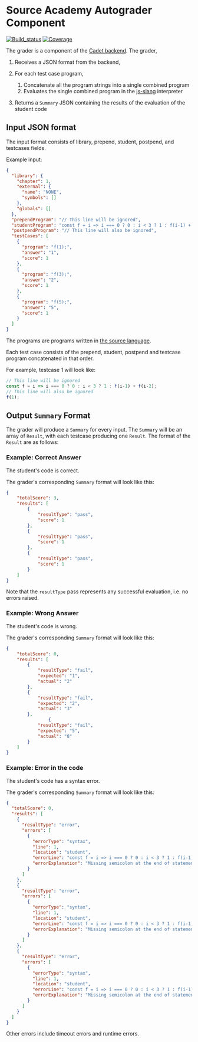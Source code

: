 # Source Academy Autograder Component

[![Build_status](https://travis-ci.org/source-academy/grader.svg?branch=master)](https://travis-ci.org/source-academy/grader)
[![Coverage](https://coveralls.io/repos/github/source-academy/grader/badge.svg?branch=master)](https://coveralls.io/github/source-academy/grader?branch=master)

The grader is a component of the [Cadet backend](https://github.com/source-academy/cadet). The grader,

1. Receives a JSON format from the backend,
2. For each test case program,

    1. Concatenate all the program strings into a single combined program
    2. Evaluates the single combined program in the [js-slang](https://github.com/source-academy/js-slang) interpreter
    
3. Returns a `Summary` JSON containing the results of the evaluation of the student code


## Input JSON format

The input format consists of library, prepend, student, postpend, and testcases fields.

Example input:
```JSON
{
  "library": {
    "chapter": 1,
    "external": {
      "name": "NONE",
      "symbols": []
    },
    "globals": []
  },
  "prependProgram": "// This line will be ignored",
  "studentProgram": "const f = i => i === 0 ? 0 : i < 3 ? 1 : f(i-1) + f(i-2);",
  "postpendProgram": "// This line will also be ignored",
  "testCases": [
    {
      "program": "f(1);",
      "answer": "1",
      "score": 1
    },
    {
      "program": "f(3);",
      "answer": "2",
      "score": 1
    },
    {
      "program": "f(5);",
      "answer": "5",
      "score": 1
    }
  ]
}
```

The programs are programs written in [the source language](https://github.com/source-academy/js-slang). 

Each test case consists of the prepend, student, postpend and testcase program concatenated in that order.

For example, testcase 1 will look like:
```javascript
// This line will be ignored
const f = i => i === 0 ? 0 : i < 3 ? 1 : f(i-1) + f(i-2);
// This line will also be ignored
f(1);
```

## Output `Summary` Format
The grader will produce a `Summary` for every input. The `Summary` will be an array of `Result`, with each testcase producing one `Result`. The format of the `Result` are as follows:
### Example: Correct Answer

The student's code is correct.

The grader's corresponding `Summary` format will look like this:

```json
{   
    "totalScore": 3,
    "results": [
        {
            "resultType": "pass",
            "score": 1
        },
        {
            "resultType": "pass",
            "score": 1
        },
        {
            "resultType": "pass",
            "score": 1
        }
    ]
}
```

Note that the `resultType` pass represents any successful evaluation, i.e. no errors raised.

### Example: Wrong Answer

The student's code is wrong.

The grader's corresponding `Summary` format will look like this:

```json
{
    "totalScore": 0,
    "results": [
        {
            "resultType": "fail",
            "expected": "1",
            "actual": "2"
        },
        {
            "resultType": "fail",
            "expected": "2",
            "actual": "3"
        },
                {
            "resultType": "fail",
            "expected": "5",
            "actual": "8"
        }
    ]
}
```

### Example: Error in the code
The student's code has a syntax error.

The grader's corresponding `Summary` format will look like this:
```JSON
{
  "totalScore": 0,
  "results": [
    {
      "resultType": "error",
      "errors": [
        {
          "errorType": "syntax",
          "line": 1,
          "location": "student",
          "errorLine": "const f = i => i === 0 ? 0 : i < 3 ? 1 : f(i-1) + f(i-2)",
          "errorExplanation": "Missing semicolon at the end of statement"
        }
      ]
    },
    {
      "resultType": "error",
      "errors": [
        {
          "errorType": "syntax",
          "line": 1,
          "location": "student",
          "errorLine": "const f = i => i === 0 ? 0 : i < 3 ? 1 : f(i-1) + f(i-2)",
          "errorExplanation": "Missing semicolon at the end of statement"
        }
      ]
    },
    {
      "resultType": "error",
      "errors": [
        {
          "errorType": "syntax",
          "line": 1,
          "location": "student",
          "errorLine": "const f = i => i === 0 ? 0 : i < 3 ? 1 : f(i-1) + f(i-2)",
          "errorExplanation": "Missing semicolon at the end of statement"
        }
      ]
    }
  ]
}
```

Other errors include timeout errors and runtime errors.